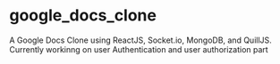 # google_docs_clone
A Google Docs Clone using ReactJS, Socket.io, MongoDB, and QuillJS.
Currently workinng on user Authentication and user authorization part 
